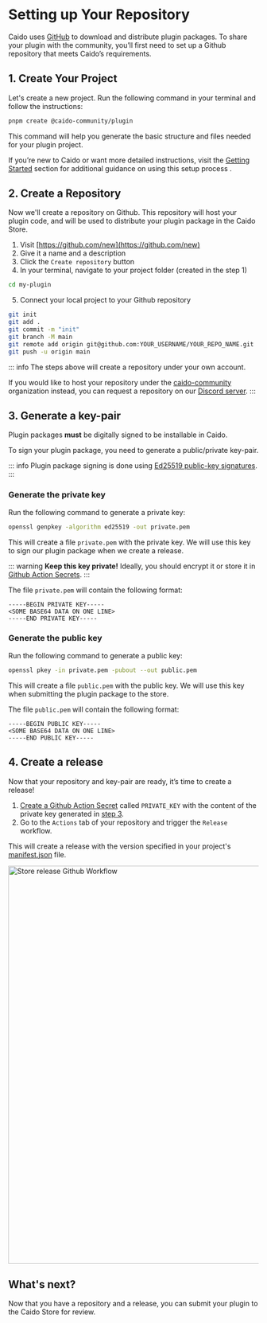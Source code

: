 # Setting up Your Repository

Caido uses [GitHub](https://github.com) to download and distribute plugin packages. To share your plugin with the community, you’ll first need to set up a Github repository that meets Caido’s requirements.

## 1. Create Your Project

Let's create a new project. Run the following command in your terminal and follow the instructions:

```bash
pnpm create @caido-community/plugin
```

This command will help you generate the basic structure and files needed for your plugin project.

If you’re new to Caido or want more detailed instructions, visit the [Getting Started](/guides/) section for additional guidance on using this setup process .

## 2. Create a Repository

Now we'll create a repository on Github. This repository will host your plugin code, and will be used to distribute your plugin package in the Caido Store.

1. Visit [https://github.com/new](https://github.com/new)
2. Give it a name and a description
3. Click the `Create repository` button
4. In your terminal, navigate to your project folder (created in the step 1)

  ```bash
  cd my-plugin
  ```

5. Connect your local project to your Github repository

  ```bash
  git init
  git add .
  git commit -m "init"
  git branch -M main
  git remote add origin git@github.com:YOUR_USERNAME/YOUR_REPO_NAME.git
  git push -u origin main
  ```

::: info
The steps above will create a repository under your own account.

If you would like to host your repository under the [caido-community](https://github.com/caido-community) organization instead, you can request a repository on our [Discord server](https://links.caido.io/www-discord).
:::

## 3. Generate a key-pair

Plugin packages **must** be digitally signed to be installable in Caido.

To sign your plugin package, you need to generate a public/private key-pair.

::: info
  Plugin package signing is done using [Ed25519 public-key signatures](https://cendyne.dev/posts/2022-03-06-ed25519-signatures.html).
:::

### Generate the private key

Run the following command to generate a private key:

```bash
openssl genpkey -algorithm ed25519 -out private.pem
```

This will create a file `private.pem` with the private key. We will use this key to sign our plugin package when we create a release.

::: warning
**Keep this key private!** Ideally, you should encrypt it or store it in [Github Action Secrets](https://docs.github.com/en/actions/security-for-github-actions/security-guides/using-secrets-in-github-actions).
:::

The file `private.pem` will contain the following format:

```
-----BEGIN PRIVATE KEY-----
<SOME BASE64 DATA ON ONE LINE>
-----END PRIVATE KEY-----
```

### Generate the public key

Run the following command to generate a public key:

```bash
openssl pkey -in private.pem -pubout --out public.pem
```

This will create a file `public.pem` with the public key. We will use this key when submitting the plugin package to the store.

The file `public.pem` will contain the following format:

```
-----BEGIN PUBLIC KEY-----
<SOME BASE64 DATA ON ONE LINE>
-----END PUBLIC KEY-----
```

## 4. Create a release

Now that your repository and key-pair are ready, it’s time to create a release!

1. [Create a Github Action Secret](https://docs.github.com/en/actions/security-for-github-actions/security-guides/using-secrets-in-github-actions#creating-secrets-for-a-repository) called `PRIVATE_KEY` with the content of the private key generated in [step 3](#3-generate-a-key-pair).
1. Go to the `Actions` tab of your repository and trigger the `Release` workflow.

This will create a release with the version specified in your project's [manifest.json](/reference/manifest) file.

<img width="800" alt="Store release Github Workflow" src="/_images/store_release.png" center/>

## What's next?

Now that you have a repository and a release, you can submit your plugin to the Caido Store for review.
